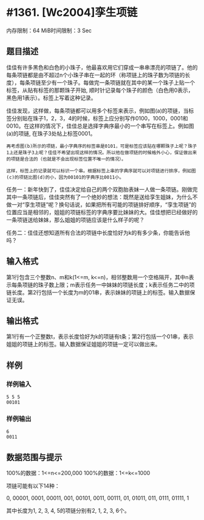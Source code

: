 # #1361. [Wc2004]孪生项链

内存限制：64 MiB时间限制：3 Sec

## 题目描述

   佳佳有许多黑色和白色的小珠子，他最喜欢用它们穿成一串串漂亮的项链了。他的每条项链都是由不超过n个小珠子串在一起的环（称项链上的珠子数为项链的长度），每条项链至少有一个珠子。每做完一条项链就在其中的某一个珠子上贴一个标签，从贴有标签的那颗珠子开始, 顺时针记录每个珠子的颜色（白色用0表示，黑色用1表示）。标签上写着这种记录。

佳佳发现，这样做，每条项链都可以用多个标签来表示，例如图(a)的项链，当标签分别贴在珠子1，2，3，4的时候，标签上应分别写作0100，1000，0001和0010。在这样的情况下，佳佳总是选择字典序最小的一个串写在标签上。例如图(a)的项链, 在珠子3处帖上标签0001。

    再考虑图(b)所示的项链，最小字典序的标签串是0101，可是标签应该贴在哪颗珠子上呢？珠子1上还是珠子3上呢？佳佳不希望出现这样的情况。所以他在做项链的时候格外小心，保证做出来的项链是合法的（也就是不会出现标签位置不唯一的情况）。

    这样，标签上的记录就可以标识一个串。根据标签上串的字典序就可以对项链进行排序，例如图(c)的项链比图(d)的小，因为00101的字典序比0011小。

任务一：新年快到了，佳佳决定给自己的两个双胞胎表妹一人做一条项链。刚做完其中一条项链后，佳佳突然有了一个绝妙的想法：既然是送给孪生姐妹，为什么不做一对&ldquo;孪生项链&rdquo;呢？换句话说，如果把所有可能的项链排好顺序，&ldquo;孪生项链&rdquo;的位置应当是相邻的，姐姐的项链标签的字典序要比妹妹的大。佳佳想把已经做好的一条项链送给妹妹，那么姐姐的项链应该是什么样子的呢？

任务二：佳佳还想知道所有合法的项链中长度恰好为k的有多少条，你能告诉他吗？

## 输入格式

第1行包含三个整数n、m和k(1<=m, k<=n)，相邻整数用一个空格隔开，其中n表示每条项链的珠子数上限；m表示任务一中妹妹的项链长度；k表示任务二中的项链长度。第2行包括一个长度为m的01串，表示妹妹的项链上的标签。输入数据保证无误。

## 输出格式

第1行有一个正整数t，表示长度恰好为k的项链有t条；第2行包括一个01串，表示姐姐的项链上的标签。输入数据保证姐姐的项链一定可以做出来。

## 样例

### 样例输入

    
    5 5 5
    00101
    
    

### 样例输出

    
    6
    0011
    
    

## 数据范围与提示

100%的数据：1<=n<=200,000 100%的数据：1<=k<=1000

项链可能有以下14种：

0, 00001, 0001, 00011, 001, 00101, 0011, 00111, 01, 01011, 011, 0111, 01111, 1

其中长度为1, 2, 3, 4, 5的项链分别有2, 1, 2, 3, 6个。
